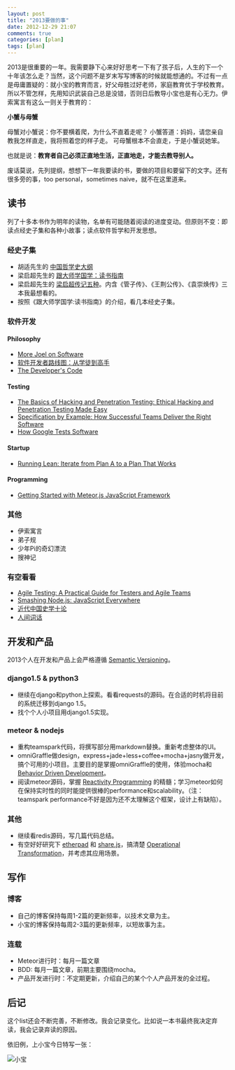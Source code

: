 ```yaml
---
layout: post
title: "2013要做的事"
date: 2012-12-29 21:07
comments: true
categories: [plan]
tags: [plan]
---
```


2013是很重要的一年。我需要静下心来好好思考一下有了孩子后，人生的下一个十年该怎么走？当然，这个问题不是岁末写写博客的时候就能想通的。不过有一点是毋庸置疑的：就小宝的教育而言，好父母胜过好老师，家庭教育优于学校教育。所以不管怎样，先用知识武装自己总是没错，否则日后教导小宝也是有心无力。伊索寓言有这么一则关于教育的：

__小蟹与母蟹__

母蟹对小蟹说：你不要横着爬，为什么不直着走呢？ 小蟹答道：妈妈，请您亲自教我怎样直走，我将照着您的样子走。 可母蟹根本不会直走，于是小蟹说她笨。

也就是说：__教育者自己必须正直地生活，正直地走，才能去教导别人。__

废话莫说，先列提纲，想想下一年我要读的书，要做的项目和要留下的文字。还有很多旁的事，too personal，sometimes naive，就不在这里道来。

<!--more-->

## 读书

列了十多本书作为明年的读物，名单有可能随着阅读的进度变动。但原则不变：即读点经史子集和各种小故事；读点软件哲学和开发思想。

### 经史子集

* 胡适先生的 [中国哲学史大纲](http://www.amazon.cn/gp/product/B0039XN6U6/ref=oh_details_o00_s00_i03)
* 梁启超先生的 [跟大师学国学：读书指南](http://www.amazon.cn/gp/product/B0044KMELK/ref=oh_details_o00_s00_i02)
* 梁启超先生的 [梁启超传记五种](http://www.amazon.cn/gp/product/B001TI53FE/ref=oh_details_o00_s00_i00)。内含《管子传》、《王荆公传》、《袁崇焕传》三本我最想看的。
* 按照《跟大师学国学:读书指南》的介绍，看几本经史子集。

### 软件开发

#### Philosophy

* [More Joel on Software](http://www.amazon.com/More-Joel-Software-Occasionally-Developers/dp/B002KE5SLU/ref=sr_1_1?s=books&ie=UTF8&qid=1356792282&sr=1-1&keywords=more+joel+on+software)
* [软件开发者路线图：从学徒到高手](http://www.amazon.cn/%E8%BD%AF%E4%BB%B6%E5%BC%80%E5%8F%91%E8%80%85%E8%B7%AF%E7%BA%BF%E5%9B%BE-%E4%BB%8E%E5%AD%A6%E5%BE%92%E5%88%B0%E9%AB%98%E6%89%8B-%E8%83%A1%E4%BD%9B/dp/B00418596M/ref=sr_1_1?s=books&ie=UTF8&qid=1356787138&sr=1-1)
* [The Developer's Code](http://www.amazon.com/Developers-Code-Ka-Wai-Cheung/dp/1934356794/ref=sr_1_13?s=books&ie=UTF8&qid=1356789020&sr=1-13&keywords=programming+philosophy)

#### Testing

* [The Basics of Hacking and Penetration Testing: Ethical Hacking and Penetration Testing Made Easy](http://www.amazon.com/Basics-Hacking-Penetration-Testing-Syngress/dp/1597496553/ref=sr_1_5?s=books&ie=UTF8&qid=1356789572&sr=1-5&keywords=testing)
* [Specification by Example: How Successful Teams Deliver the Right Software](http://www.amazon.com/Specification-Example-Successful-Deliver-Software/dp/1617290084/ref=sr_1_2?s=books&ie=UTF8&qid=1356833455&sr=1-2&keywords=BDD)
* [How Google Tests Software](http://www.amazon.com/Google-Tests-Software-James-Whittaker/dp/0321803027/ref=sr_1_6?s=books&ie=UTF8&qid=1356789847&sr=1-6&keywords=unit+testing)

#### Startup

* [Running Lean: Iterate from Plan A to a Plan That Works](http://www.amazon.com/Running-Lean-Iterate-Plan-Works/dp/1449305172/ref=sr_1_10?s=books&ie=UTF8&qid=1356790947&sr=1-10&keywords=startup)

#### Programming

* [Getting Started with Meteor.js JavaScript Framework](http://www.amazon.com/Getting-Meteor-js-JavaScript-Framework-ebook/dp/B00ATYE3Z0/ref=sr_1_1?s=books&ie=UTF8&qid=1356792612&sr=1-1&keywords=meteor)

### 其他

* 伊索寓言
* 弟子规
* 少年Pi的奇幻漂流
* 搜神记

### 有空看看

* [Agile Testing: A Practical Guide for Testers and Agile Teams](http://www.amazon.com/Agile-Testing-Practical-Guide-Testers/dp/0321534468/ref=sr_1_11?s=books&ie=UTF8&qid=1356789847&sr=1-11&keywords=unit+testing)
* [Smashing Node.js: JavaScript Everywhere](http://www.amazon.com/Smashing-Node-js-JavaScript-Everywhere-Magazine/dp/1119962595/ref=sr_1_4?s=books&ie=UTF8&qid=1356791126&sr=1-4&keywords=nodejs)
* [近代中国史学十论](http://www.amazon.cn/%E8%BF%91%E4%BB%A3%E4%B8%AD%E5%9B%BD%E5%8F%B2%E5%AD%A6%E5%8D%81%E8%AE%BA/dp/B0099MT1JG/ref=sr_1_1?ie=UTF8&qid=1356825834&sr=8-1)
* [人间词话](http://www.amazon.cn/s/ref=nb_sb_ss_i_0_4?__mk_zh_CN=%E4%BA%9A%E9%A9%AC%E9%80%8A%E7%BD%91%E7%AB%99&url=search-alias%3Ddigital-text&field-keywords=%E4%BA%BA%E9%97%B4%E8%AF%8D%E8%AF%9D)

## 开发和产品

2013个人在开发和产品上会严格遵循 [Semantic Versioning](http://semver.org/)。

### django1.5 & python3

* 继续在django和python上探索。看看requests的源码。在合适的时机将目前的系统迁移到django 1.5。
* 找个个人小项目用django1.5实现。

### meteor & nodejs

* 重构teamspark代码，将撰写部分用markdown替换。重新考虑整体的UI。
* omniGraffle做design，express+jade+less+coffee+mocha+jasny做开发，搞个可用的小项目。主要目的是掌握omniGraffle的使用，体验mocha和 [Behavior Driven Development](http://en.wikipedia.org/wiki/Behavior-driven_development)。
* 阅读meteor源码，掌握 [Reactivity Programming](http://en.wikipedia.org/wiki/Reactive_programming) 的精髓；学习meteor如何在保持实时性的同时能提供很棒的performance和scalability。（注：teamspark performance不好是因为还不太理解这个框架，设计上有缺陷）。

### 其他

* 继续看redis源码，写几篇代码总结。
* 有空好好研究下 [etherpad](http://http://etherpad.org) 和 [share.js](http://sharejs.org/)，搞清楚 [Operational Transformation](http://en.wikipedia.org/wiki/Operational_transformation)，并考虑其应用场景。

## 写作

### 博客

* 自己的博客保持每周1-2篇的更新频率，以技术文章为主。
* 小宝的博客保持每周2-3篇的更新频率，以短故事为主。

### 连载

* Meteor进行时：每月一篇文章
* BDD: 每月一篇文章，前期主要围绕mocha。
* 产品开发进行时：不定期更新，介绍自己的某个个人产品开发的全过程。

## 后记

这个list还会不断完善，不断修改。我会记录变化。比如说一本书最终我决定弃读，我会记录弃读的原因。

依旧例，上小宝今日特写一张：

![小宝](/assets/img/photos/baby20121230.jpg)






